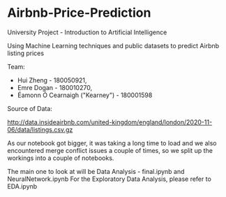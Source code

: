 # Airbnb-Price-Prediction
University Project - Introduction to Artificial Intelligence

Using Machine Learning techniques and public datasets to predict Airbnb listing prices

Team:

- Hui Zheng - 180050921, 
- Emre Dogan - 180010270, 
- Éamonn Ó Cearnaigh ("Kearney") - 180001598

Source of Data:

http://data.insideairbnb.com/united-kingdom/england/london/2020-11-06/data/listings.csv.gz

As our notebook got bigger, it was taking a long time to load and we also encountered merge conflict issues a couple of times, so we split up the workings into a couple of notebooks.

The main one to look at will be Data Analysis - final.ipynb and NeuralNetwork.ipynb
For the Exploratory Data Analysis, please refer to EDA.ipynb
